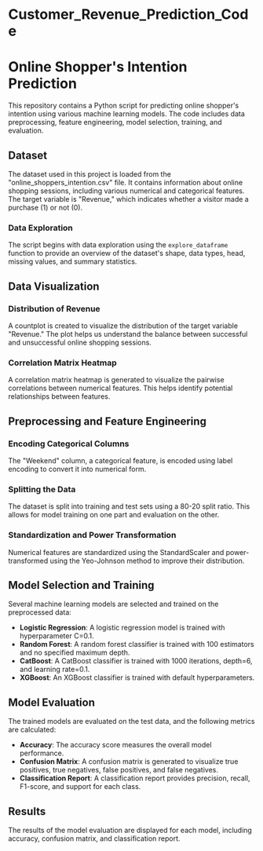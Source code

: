 # Customer_Revenue_Prediction_Code
# Online Shopper's Intention Prediction

This repository contains a Python script for predicting online shopper's intention using various machine learning models. The code includes data preprocessing, feature engineering, model selection, training, and evaluation.

## Dataset

The dataset used in this project is loaded from the "online_shoppers_intention.csv" file. It contains information about online shopping sessions, including various numerical and categorical features. The target variable is "Revenue," which indicates whether a visitor made a purchase (1) or not (0).

### Data Exploration

The script begins with data exploration using the `explore_dataframe` function to provide an overview of the dataset's shape, data types, head, missing values, and summary statistics.

## Data Visualization

### Distribution of Revenue

A countplot is created to visualize the distribution of the target variable "Revenue." The plot helps us understand the balance between successful and unsuccessful online shopping sessions.

### Correlation Matrix Heatmap

A correlation matrix heatmap is generated to visualize the pairwise correlations between numerical features. This helps identify potential relationships between features.

## Preprocessing and Feature Engineering

### Encoding Categorical Columns

The "Weekend" column, a categorical feature, is encoded using label encoding to convert it into numerical form.

### Splitting the Data

The dataset is split into training and test sets using a 80-20 split ratio. This allows for model training on one part and evaluation on the other.

### Standardization and Power Transformation

Numerical features are standardized using the StandardScaler and power-transformed using the Yeo-Johnson method to improve their distribution.

## Model Selection and Training

Several machine learning models are selected and trained on the preprocessed data:

- **Logistic Regression**: A logistic regression model is trained with hyperparameter C=0.1.
- **Random Forest**: A random forest classifier is trained with 100 estimators and no specified maximum depth.
- **CatBoost**: A CatBoost classifier is trained with 1000 iterations, depth=6, and learning rate=0.1.
- **XGBoost**: An XGBoost classifier is trained with default hyperparameters.

## Model Evaluation

The trained models are evaluated on the test data, and the following metrics are calculated:

- **Accuracy**: The accuracy score measures the overall model performance.
- **Confusion Matrix**: A confusion matrix is generated to visualize true positives, true negatives, false positives, and false negatives.
- **Classification Report**: A classification report provides precision, recall, F1-score, and support for each class.

## Results

The results of the model evaluation are displayed for each model, including accuracy, confusion matrix, and classification report.
